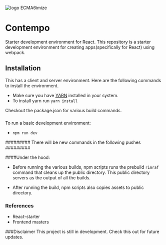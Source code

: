 ![logo ECMA6imize](https://github.com/therealedsheenan/ECMA6imize/blob/master/contempo.jpg)

# Contempo
Starter development environment for React.
This repository is a starter development environment for creating apps(specifically for React) using webpack.

## Installation
This has a client and server environment.
Here are the following commands to install the environment.

- Make sure you have [YARN](https://yarnpkg.com/) installed in your system.
- To install yarn run `yarn install`

Checkout the package.json for various build commands.
#####
To run a basic development environment:
- `npm run dev`

######### There will be new commands in the following pushes #########

####Under the hood:
 - Before running the various builds, npm scripts runs the prebuild `rimraf` command
that cleans up the public directory. This public directory servers as the output of all the builds.

- After running the build, npm scripts also copies assets to public directory.

### References
- React-starter
- Frontend masters

###Disclaimer
This project is still in development.
Check this out for future updates.
